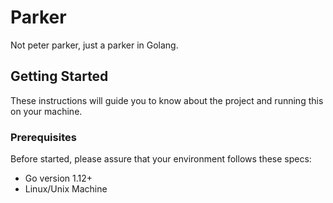 # Parker

Not peter parker, just a parker in Golang.

## Getting Started

These instructions will guide you to know about the project and running this on your machine.

### Prerequisites

Before started, please assure that your environment follows these specs:

- Go version 1.12+
- Linux/Unix Machine
